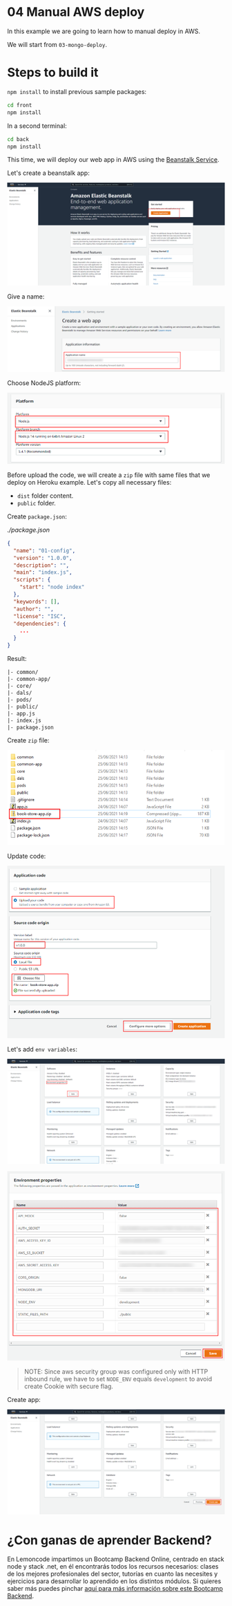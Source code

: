 # 04 Manual AWS deploy

In this example we are going to learn how to manual deploy in AWS.

We will start from `03-mongo-deploy`.

# Steps to build it

`npm install` to install previous sample packages:

```bash
cd front
npm install

```

In a second terminal:

```bash
cd back
npm install

```

This time, we will deploy our web app in AWS using the [Beanstalk Service](https://aws.amazon.com/elasticbeanstalk/).

Let's create a beanstalk app:

![01-create-beanstalk-app](./readme-resources/01-create-beanstalk-app.png)

Give a name:

![02-give-app-name](./readme-resources/02-give-app-name.png)

Choose NodeJS platform:

![03-choose-platform](./readme-resources/03-choose-platform.png)

Before upload the code, we will create a `zip` file with same files that we deploy on Heroku example. Let's copy all necessary files:

- `dist` folder content.
- `public` folder.

Create `package.json`:

_./package.json_

```json
{
  "name": "01-config",
  "version": "1.0.0",
  "description": "",
  "main": "index.js",
  "scripts": {
    "start": "node index"
  },
  "keywords": [],
  "author": "",
  "license": "ISC",
  "dependencies": {
    ...
  }
}

```

Result:

```
|- common/
|- common-app/
|- core/
|- dals/
|- pods/
|- public/
|- app.js
|- index.js
|- package.json

```

Create `zip` file:

![04-create-zip-file](./readme-resources/04-create-zip-file.png)

Update code:

![05-upload-code](./readme-resources/05-upload-code.png)

Let's add `env variables`:

![06-configuring-env-variables](./readme-resources/06-configuring-env-variables.png)

![07-add-env-variables](./readme-resources/07-add-env-variables.png)

> NOTE: Since aws security group was configured only with HTTP inbound rule, we have to set `NODE_ENV` equals `development` to avoid create Cookie with secure flag.

Create app:

![08-create-app](./readme-resources/08-create-app.png)

# ¿Con ganas de aprender Backend?

En Lemoncode impartimos un Bootcamp Backend Online, centrado en stack node y stack .net, en él encontrarás todos los recursos necesarios: clases de los mejores profesionales del sector, tutorías en cuanto las necesites y ejercicios para desarrollar lo aprendido en los distintos módulos. Si quieres saber más puedes pinchar [aquí para más información sobre este Bootcamp Backend](https://lemoncode.net/bootcamp-backend#bootcamp-backend/banner).
